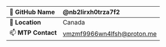 |👀 **GitHub Name**|@nb2lirxh0trza7f2|
|:---|:---|
|📍 **Location**|Canada|
|📫 **MTP Contact**|vmzmf9966wn4lfsh@proton.me|
